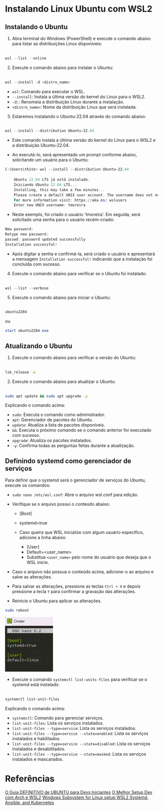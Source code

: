 # Instalando Linux Ubuntu com WSL2

## Instalando o Ubuntu

1. Abra terminal do Windows (PowerShell) e execute o comando abaixo para listar as distribuições Linux disponíveis:

```powershell

wsl --list --online

```

2. Execute o comando abaixo para instalar o Ubuntu:

```powershell

wsl --install -d <distro_name>

```

- `wsl`: Comando para executar o WSL.
- `--install`: Instala a última versão do kernel do Linux para o WSL2.
- `-d:`: Renomeia a distribuição Linux durante a instalação.
- `<distro_name>`: Nome da distribuição Linux que será instalada.

3. Estaremos instalando o Ubuntu-22.04 através do comando abaixo:
  
  ```powershell

  wsl --install --distribution Ubuntu-22.04

  ```
  - Este comando instala a última versão do kernel do Linux para o WSL2 e a distribuição Ubuntu-22.04.

  - Ao executá-lo, será apresentado um prompt conforme abaixo, solicitando um usuário para o Ubuntu:

  ```powershell	
  C:\Users\thite> wsl --install --distribution Ubuntu-22.04

      Ubuntu 22.04 LTS já está instalado.
      Iniciando Ubuntu 22.04 LTS...
      Installing, this may take a few minutes...
      Please create a default UNIX user account. The username does not need to match your Windows username.
      For more information visit: https://aka.ms/ wslusers
      Enter new UNIX username: tmoreira
```

  - Neste exemplo, foi criado o usuário 'tmoreira'. Em seguida, será solicitado uma senha para o usuário recém-criado:

  ```powershell
  New password:
  Retype new password:
  passwd: password updated successfully
  Installation successful!
  ```
  - Após digitar a senha e confirmá-la, será criado o usuário e apresentará a mensagem `Installation successful!` indicando que a instalação foi concluída com sucesso.


4. Execute o comando abaixo para verificar se o Ubuntu foi instalado:

```powershell

wsl --list --verbose

```

5. Execute o comando abaixo para iniciar o Ubuntu:

```powershell

ubuntu2204

```
ou
  
  ```powershell
  start ubuntu2204.exe
  ```
  

## Atualizando o Ubuntu

1. Execute o comando abaixo para verificar a versão do Ubuntu:   

```bash

lsb_release -a

```

2. Execute o comando abaixo para atualizar o Ubuntu:

```bash

sudo apt update && sudo apt upgrade -y

```

Explicando o comando acima:

- `sudo`: Executa o comando como administrador.
- `apt`: Gerenciador de pacotes do Ubuntu.
- `update`: Atualiza a lista de pacotes disponíveis.
- `&&`: Executa o próximo comando se o comando anterior for executado com sucesso.
- `upgrade`: Atualiza os pacotes instalados.
- `-y`: Confirma todas as perguntas feitas durante a atualização.


## Definindo systemd como gerenciador de serviços

Para definir que o systemd será o gerenciador de serviços do Ubuntu, execute os comandos:

- `sudo nano /etc/wsl.conf`: Abre o arquivo wsl.conf para edição.
- Verifique se o arquivo possui o conteúdo abaixo:
  - [Boot]
  - systemd=true

  - Caso queira que WSL inicialize com algum usuário específico, adicione a linha abaixo:
    - [User]
    - Default=<user_name>
    - Substitua `<user_name>` pelo nome do usuário que deseja que o WSL inicie.


- Caso o arquivo não possua o conteúdo acima, adicione-o ao arquivo e salve as alterações.
- Para salvar as alterações, pressione as teclas `Ctrl + X` e depois pressione a tecla `Y` para confirmar a gravação das alterações.

- Reinicie o Ubuntu para aplicar as alterações.

```bash	
sudo reboot
```


 ![Alt text](/Ubuntu/Imagens/wsl.conf.png)


- Execute o comando `systemctl list-units-files` para verificar se o systemd está instalado:

```bash

systemctl list-unit-files

```

Explicando o comando acima:

- `systemctl`: Comando para gerenciar serviços.
- `list-unit-files`: Lista os serviços instalados.
- `list-unit-files --type=service`: Lista os serviços instalados.
- `list-unit-files --type=service --state=enabled`: Lista os serviços instalados e habilitados.
- `list-unit-files --type=service --state=disabled`: Lista os serviços instalados e desabilitados.
- `list-unit-files --type=service --state=masked`: Lista os serviços instalados e mascarados. 





# Referências
[O Guia DEFINITIVO de UBUNTU para Devs Iniciantes](https://www.youtube.com/watch?v=CouuH3W6ZtA)
[O Melhor Setup Dev com Arch e WSL2](https://www.youtube.com/watch?v=sjrW74Hx5Po&t=989s)
[Windows Subsystem for Linux setup WSL2 Systemd, Ansible, and Kubernetes](https://www.youtube.com/watch?v=CouuH3W6ZtA)
